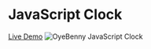 #  JavaScript Clock
[Live Demo](https://oyebenny.github.io/JavaScript-Clock/)
![OyeBenny JavaScript Clock](JSClock.gif)
